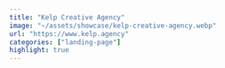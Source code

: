 ```yaml
---
title: "Kelp Creative Agency"
image: "~/assets/showcase/kelp-creative-agency.webp"
url: "https://www.kelp.agency"
categories: ["landing-page"]
highlight: true
---
```

